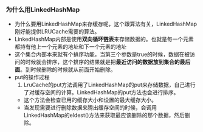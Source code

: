 ### 为什么用LinkedHashMap
- 为什么要用LinkedHashMap来存缓存呢，这个跟算法有关，LinkedHashMap刚好能提供LRUCache需要的算法。
- LinkedHashMap内部是使用**双向循环链表**来存储数据的。也就是每一个元素都持有他上一个元素的地址和下一个元素的地址
- 这个集合内部本来就有个排序功能，当第三个参数是true的时候，数据在被访问的时候就会排序，这个排序的结果就是把**最近访问的数据放到集合的最后面**。到时候删除的时候就从前面开始删除。
- put的操作过程
    1. LruCache的put方法调用了LinkedHashMap的put来存储数据，自己进行了对缓存空间的计算。LinkedHashMap的put方法也会进行排序。
    - 这个方法会检查已用的缓存大小和设置的最大缓存大小。
    - 当发现需要进行删除数据来腾出缓存空间的时候，会调用LinkedHashMap的eldest()方法来获取最应该删除的那个数据，然后删除。